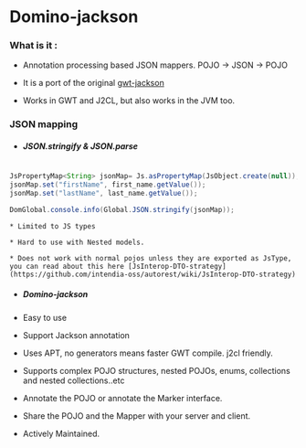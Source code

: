 # Domino-jackson

### What is it :
- Annotation processing based JSON mappers. POJO -> JSON -> POJO

- It is a port of the original [gwt-jackson](https://github.com/nmorel/gwt-jackson)

- Works in GWT and J2CL, but also works in the JVM too.

### JSON mapping

- ##### JSON.stringify & JSON.parse
```java

JsPropertyMap<String> jsonMap= Js.asPropertyMap(JsObject.create(null));
jsonMap.set("firstName", first_name.getValue());
jsonMap.set("lastName", last_name.getValue());

DomGlobal.console.info(Global.JSON.stringify(jsonMap));

```
    * Limited to JS types
 
    * Hard to use with Nested models.

    * Does not work with normal pojos unless they are exported as JsType, you can read about this here [JsInterop-DTO-strategy](https://github.com/intendia-oss/autorest/wiki/JsInterop-DTO-strategy)


-  ##### Domino-jackson

- Easy to use

- Support Jackson annotation

- Uses APT, no generators means faster GWT compile. j2cl friendly.

- Supports complex POJO structures, nested POJOs, enums, collections and nested collections..etc

- Annotate the POJO or annotate the Marker interface.

- Share the POJO and the Mapper with your server and client.

- Actively Maintained.